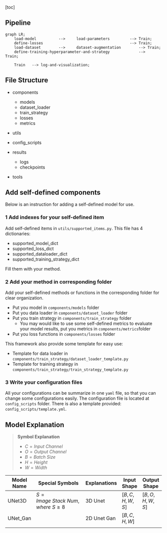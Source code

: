[toc]

## Pipeline

```mermaid
graph LR;
    load-model			-->		load-parameters			-->	Train;
    define-losses										-->	Train;
    load-dataset 		-->		dataset-augmentation		-->	Train;
    define-training-hyperparameter-and-strategy				-->		Train;

	Train	-->	log-and-visualization;
```

## File Structure

+ components

  + models 
  + dataset_loader
  + train_strategy
  + losses
  + metrics

+ utils

+ config_scripts

+ results

  + logs
  + checkpoints 

+ tools

  

## Add self-defined components

Below is an instruction for adding a self-defined model for use.

### 1 Add indexes  for  your self-defined item

Add self-defined items in `utils/supported_items.py`. This file has 4 dictionaries:

+ supported_model_dict 
+ supported_loss_dict 
+ supported_dataloader_dict 
+ supported_training_strategy_dict 

Fill them with your method.

### 2 Add your method in corresponding folder 

Add your self-defined methods or functions in the corresponding folder for clear organization.

+ Put you model in `components/models` folder 
+ Put you data loader in `components/dataset_loader` folder 
+ Put you train strategy in `components/train_strategy` folder 
  + You may would like to use some self-defined metrics to evaluate your model results, put you metrics in `components/metrics`folder 
+ Put you loss functions in `components/losses` folder 

This framework also provide some template for easy use:

+ Template for data loader in `components/train_strategy/dataset_loader_template.py`
+ Template for training strategy in `components/train_strategy/train_strategy_template.py`

### 3 Write your configuration files 

All your configurations can be summarize in one `yaml` file, so that you can change some configurations easily. The configuration file is located at `config_scripts` folder. There is also a template provided: `config_scripts/template.yml`.

## Model Explanation

> **Symbol Explanation**
>
> + $C = Input \ Channel$
> + $O = Output \ Channel$
> + $B = Batch \ Size$
> + $H = Height$
> + $W = Width$

| Model Name | Special Symbols                             | Explanations | Input Shape       | Output Shape      |
| ---------- | ------------------------------------------- | ------------ | ----------------- | ----------------- |
| UNet3D     | $S = Image \ Stack \ Num, where \  S \ge 8$ | 3D Unet      | $[B, C, H, W, S]$ | $[B, O, H, W, S]$ |
| UNet_Gan   |                                             | 2D Unet Gan  | $[B, C, H, W]$    |                   |
|            |                                             |              |                   |                   |

